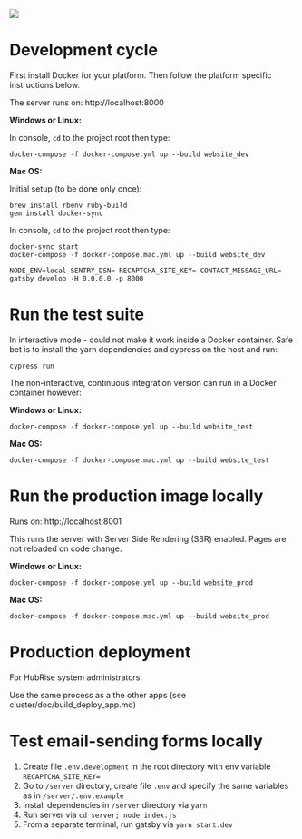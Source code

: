 ![](https://github.com/hubrise/website/workflows/spec/badge.svg)

# Development cycle

First install Docker for your platform. Then follow the platform specific instructions below.

The server runs on: http://localhost:8000

**Windows or Linux:**

In console, `cd` to the project root then type:

```
docker-compose -f docker-compose.yml up --build website_dev
```

**Mac OS:**

Initial setup (to be done only once):

```
brew install rbenv ruby-build
gem install docker-sync
```

In console, `cd` to the project root then type:

```
docker-sync start
docker-compose -f docker-compose.mac.yml up --build website_dev
```

```
NODE_ENV=local SENTRY_DSN= RECAPTCHA_SITE_KEY= CONTACT_MESSAGE_URL= gatsby develop -H 0.0.0.0 -p 8000
```

# Run the test suite

In interactive mode - could not make it work inside a Docker container.
Safe bet is to install the yarn dependencies and cypress on the host and run:

```
cypress run
```

The non-interactive, continuous integration version can run in a Docker container however:

**Windows or Linux:**

```shell
docker-compose -f docker-compose.yml up --build website_test
```

**Mac OS:**

```shell
docker-compose -f docker-compose.mac.yml up --build website_test
```

# Run the production image locally

Runs on: http://localhost:8001

This runs the server with Server Side Rendering (SSR) enabled. Pages are not reloaded on code change.

**Windows or Linux:**

```shell
docker-compose -f docker-compose.yml up --build website_prod
```

**Mac OS:**

```shell
docker-compose -f docker-compose.mac.yml up --build website_prod
```

# Production deployment

For HubRise system administrators.

Use the same process as a the other apps (see cluster/doc/build_deploy_app.md)

# Test email-sending forms locally

1. Create file `.env.development` in the root directory with env variable `RECAPTCHA_SITE_KEY=`
2. Go to `/server` directory, create file `.env` and specify the same variables as in `/server/.env.example`
3. Install dependencies in `/server` directory via `yarn`
4. Run server via `cd server; node index.js`
5. From a separate terminal, run gatsby via `yarn start:dev`
